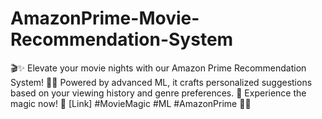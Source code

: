 # AmazonPrime-Movie-Recommendation-System
🎬✨ Elevate your movie nights with our Amazon Prime Recommendation System! 🚀🌟 Powered by advanced ML, it crafts personalized suggestions based on your viewing history and genre preferences. 🍿 Experience the magic now! 🎉 [Link] #MovieMagic #ML #AmazonPrime 🚀🌌
